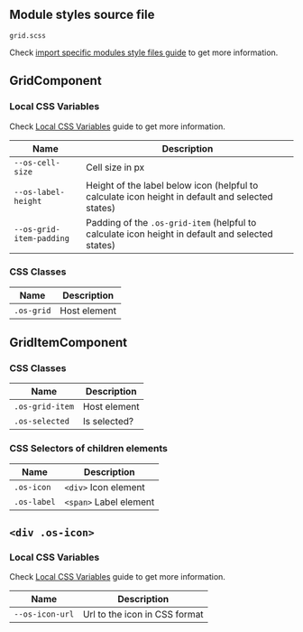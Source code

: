 ## Module styles source file

`grid.scss`

Check [import specific modules style files guide](https://ngx-os.io/guides/import-specific-modules-style-files)
to get more information.

## GridComponent

### Local CSS Variables

Check [Local CSS Variables](https://ngx-os.io/guides/local-css-variables) guide to get more information.

| Name                     | Description                                                                                      |
| ------------------------ | -----------------------------------------------------------------------------------------------  |
| `--os-cell-size`         | Cell size in px                                                                                  |
| `--os-label-height`      | Height of the label below icon (helpful to calculate icon height in default and selected states) |
| `--os-grid-item-padding` | Padding of the `.os-grid-item` (helpful to calculate icon height in default and selected states) |

### CSS Classes
| Name            | Description                       |
| --------------- | --------------------------------- |
| `.os-grid`      | Host element                      |

## GridItemComponent

### CSS Classes
| Name            | Description                       |
| --------------- | --------------------------------- |
| `.os-grid-item` | Host element                      |
| `.os-selected`  | Is selected?                      |

### CSS Selectors of children elements
| Name                | Description                |
| ------------------- | -------------------------  |
| `.os-icon`          | `<div>` Icon element       |
| `.os-label`         | `<span>` Label element     |

## `<div .os-icon>`

### Local CSS Variables

Check [Local CSS Variables](https://ngx-os.io/guides/local-css-variables) guide to get more information.

| Name               | Description                   |
| ------------------ | ----------------------------  |
| `--os-icon-url`    | Url to the icon in CSS format |
